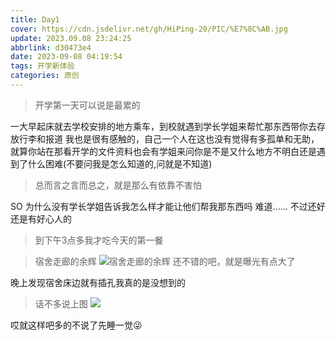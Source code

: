 ```yaml
---
title: Day1
cover: https://cdn.jsdelivr.net/gh/HiPing-20/PIC/%E7%8C%AB.jpg
update: 2023.09.08 23:24:25
abbrlink: d30473e4
date: 2023-09-08 04:19:54
tags: 开学新体验
categories: 原创
---
```

> 开学第一天可以说是最累的

一大早起床就去学校安排的地方乘车，到校就遇到学长学姐来帮忙那东西带你去存放行李和报道
我也是很有感触的，自己一个人在这也没有觉得有多孤单和无助，就算你站在那看开学的文件资料也会有学姐来问你是不是又什么地方不明白还是遇到了什么困难(不要问我是怎么知道的,问就是不知道)
> 总而言之言而总之，就是那么有依靠不害怕

SO 为什么没有学长学姐告诉我怎么样才能让他们帮我那东西吗 难道......
不过还好还是有好心人的
> 到下午3点多我才吃今天的第一餐

> 宿舍走廊的余辉
![宿舍走廊的余辉](https://cdn.jsdelivr.net/gh/HiPing-20/PIC/%E5%BE%AE%E4%BF%A1%E5%9B%BE%E7%89%87_20230909143345.jpg)
还不错的吧，就是曝光有点大了

晚上发现宿舍床边就有插孔我真的是没想到的
> 话不多说上图
![](https://cdn.jsdelivr.net/gh/HiPing-20/PIC/%E5%BE%AE%E4%BF%A1%E5%9B%BE%E7%89%87_20230909144221.jpg)

哎就这样吧多的不说了先睡一觉😜